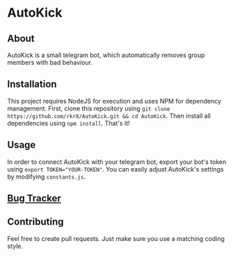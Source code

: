 # AutoKick

## About

AutoKick is a small telegram bot, which automatically removes group members with bad behaviour.

## Installation

This project requires NodeJS for execution and uses NPM for dependency management.
First, clone this repository using `git clone https://github.com/rkr8/AutoKick.git && cd AutoKick`.
Then install all dependencies using `npm install`. That's it!

## Usage

In order to connect AutoKick with your telegram bot, export your bot's token using `export TOKEN="YOUR-TOKEN"`.
You can easily adjust AutoKick's settings by modifying `constants.js`.

## [Bug Tracker](https://github.com/rkr8/AutoKick/issues)

## Contributing

Feel free to create pull requests. Just make sure you use a matching coding style.
